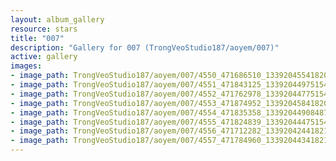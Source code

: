 ```yaml
---
layout: album_gallery
resource: stars
title: "007"
description: "Gallery for 007 (TrongVeoStudio187/aoyem/007)"
active: gallery
images:
- image_path: TrongVeoStudio187/aoyem/007/4550_471686510_1339204554182098_2336838453775441868_n.jpg
- image_path: TrongVeoStudio187/aoyem/007/4551_471843125_1339204497515437_5536915446985006386_n.jpg
- image_path: TrongVeoStudio187/aoyem/007/4552_471762978_1339204477515439_3566025027804301654_n.jpg
- image_path: TrongVeoStudio187/aoyem/007/4553_471874952_1339204584182095_3046919235475147409_n.jpg
- image_path: TrongVeoStudio187/aoyem/007/4554_471835358_1339204490848771_1124967065780583438_n.jpg
- image_path: TrongVeoStudio187/aoyem/007/4555_471824839_1339204447515442_5688806545274135918_n.jpg
- image_path: TrongVeoStudio187/aoyem/007/4556_471712282_1339204244182129_5161227339282721842_n.jpg
- image_path: TrongVeoStudio187/aoyem/007/4557_471784960_1339204434182110_2802444704164517341_n.jpg
---
```

